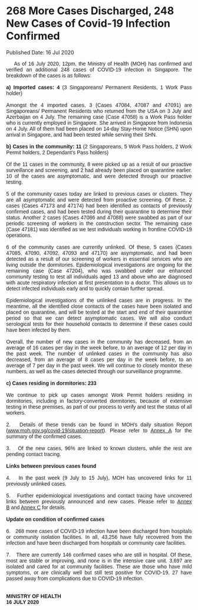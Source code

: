 <html>
    <meta http-equiv="Content-Type" content="text/html; charset=utf-8"/>
    <meta charset="utf-8"/>
    <title>268 More Cases Discharged, 248 New Cases of Covid-19 Infection Confirmed</title>
    <body><h1>268 More Cases Discharged, 248 New Cases of Covid-19 Infection Confirmed</h1>
    <p>Published Date: 16 Jul 2020</p> <p style="text-align: justify;"><span style="font-family: Arial; font-size: 14px;">&nbsp; &nbsp; As of 16 July 2020, 12pm, the Ministry of Health (MOH) has confirmed and verified an additional 248 cases of COVID-19 infection in Singapore. The breakdown of the cases is as follows:<br><br><strong>a) Imported cases: 4</strong> (3 Singaporeans/ Permanent Residents, 1 Work Pass holder)<br><br>Amongst the 4 imported cases, 3 (Cases 47084, 47087 and 47091) are Singaporeans/ Permanent Residents who returned from the USA on 3 July and Azerbaijan on 4 July. The remaining case (Case 47058) is a Work Pass holder who is currently employed in Singapore. She arrived in Singapore from Indonesia on 4 July. All of them had been placed on 14-day Stay-Home Notice (SHN) upon arrival in Singapore, and had been tested while serving their SHN.<br><br><strong>b) Cases in the community: 11</strong> (2 Singaporeans, 5 Work Pass holders, 2 Work Permit holders, 2 Dependant’s Pass holders)<br><br>Of the 11 cases in the community, 8 were picked up as a result of our proactive surveillance and screening, and 2 had already been placed on quarantine earlier. 10 of the cases are asymptomatic, and were detected through our proactive testing.&nbsp;<br><br>5 of the community cases today are linked to previous cases or clusters. They are all asymptomatic and were detected from proactive screening. Of these, 2 cases (Cases 47173 and 47174) had been identified as contacts of previously confirmed cases, and had been tested during their quarantine to determine their status. Another 2 cases (Cases 47086 and 47088) were swabbed as part of our periodic screening of workers in the construction sector. The remaining case (Case 47181) was identified as we test individuals working in frontline COVID-19 operations.&nbsp;<br><br>6 of the community cases are currently unlinked. Of these, 5 cases (Cases 47085, 47090, 47092, 47093 and 47170) are asymptomatic, and had been detected as a result of our screening of workers in essential services who are living outside the dormitories. Epidemiological investigations are ongoing for the remaining case (Case 47204), who was swabbed under our enhanced community testing to test all individuals aged 13 and above who are diagnosed with acute respiratory infection at first presentation to a doctor. This allows us to detect infected individuals early and to quickly contain further spread.&nbsp;<br><br>Epidemiological investigations of the unlinked cases are in progress. In the meantime, all the identified close contacts of the cases have been isolated and placed on quarantine, and will be tested at the start and end of their quarantine period so that we can detect asymptomatic cases. We will also conduct serological tests for their household contacts to determine if these cases could have been infected by them.&nbsp;<br><br>Overall, the number of new cases in the community has decreased, from an average of 16 cases per day in the week before, to an average of 12 per day in the past week. The number of unlinked cases in the community has also decreased, from an average of 8 cases per day in the week before, to an average of 7 per day in the past week. We will continue to closely monitor these numbers, as well as the cases detected through our surveillance programme.<br><br><strong>c) Cases residing in dormitories: 233<br></strong><br>We continue to pick up cases amongst Work Permit holders residing in dormitories, including in factory-converted dormitories, because of extensive testing in these premises, as part of our process to verify and test the status of all workers.&nbsp;<br><br>2.&nbsp; &nbsp;Details of these trends can be found in MOH’s daily situation Report (<a href="http://www.moh.gov.sg/covid-19/situation-report/" title="" class="" target="">www.moh.gov.sg/covid-19/situation-report</a>). Please refer to <a href="/docs/librariesprovider5/default-document-library/annex-a6b10fe9282ea4e2f90a91fbe871cc81c.pdf?sfvrsn=a3643cc7_0" title="Annex A">Annex A</a>&nbsp;for the summary of the confirmed cases.&nbsp;<br><br>3.&nbsp; &nbsp;Of the new cases, 96% are linked to known clusters, while the rest are pending contact tracing.&nbsp;<br><br><strong>Links between previous cases found</strong><br><br>4.&nbsp; &nbsp;In the past week (9 July to 15 July), MOH has uncovered links for 11 previously unlinked cases.&nbsp;<br><br>5.&nbsp; &nbsp;Further epidemiological investigations and contact tracing have uncovered links between previously announced and new cases. Please refer to <a href="/docs/librariesprovider5/default-document-library/annex-b26ac6b4f1ed14e0287dcd2c89f1e284d.pdf?sfvrsn=73e4489a_0" title="Annex B">Annex B</a>&nbsp;and <a href="/docs/librariesprovider5/default-document-library/annex-c38abac5f160d48fb8aeb22ffd674b070.pdf?sfvrsn=25edbcc_0" title="Annex C">Annex C</a>&nbsp;for details.&nbsp;<br><br><strong>Update on condition of confirmed cases<br></strong><br>6.&nbsp; &nbsp;268 more cases of COVID-19 infection have been discharged from hospitals or community isolation facilities. In all, 43,256 have fully recovered from the infection and have been discharged from hospitals or community care facilities.&nbsp;<br><br>7.&nbsp; &nbsp;There are currently 146 confirmed cases who are still in hospital. Of these, most are stable or improving, and none is in the intensive care unit. 3,697 are isolated and cared for at community facilities. These are those who have mild symptoms, or are clinically well but still test positive for COVID-19. 27 have passed away from complications due to COVID-19 infection.&nbsp;<br><br><br><strong>MINISTRY OF HEALTH<br>16 JULY 2020</strong></span></p></body>
</html>
